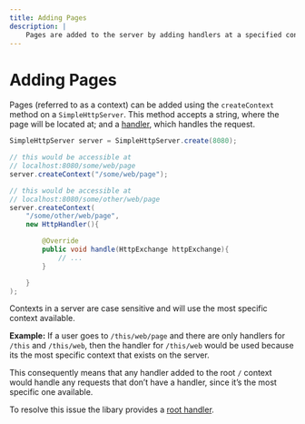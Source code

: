 ```yaml
---
title: Adding Pages
description: |
    Pages are added to the server by adding handlers at a specified context.
---
```


# Adding Pages

Pages (referred to as a context) can be added using the `createContext` method on a `SimpleHttpServer`. This method accepts a string, where the page will be located at; and a [handler](https://github.com/Ktt-Development/simplehttpserver/blob/main/docs/handler.md), which handles the request.

```java
SimpleHttpServer server = SimpleHttpServer.create(8080);

// this would be accessible at
// localhost:8080/some/web/page
server.createContext("/some/web/page");

// this would be accessible at
// localhost:8080/some/other/web/page
server.createContext(
    "/some/other/web/page",
    new HttpHandler(){

        @Override
        public void handle(HttpExchange httpExchange){
            // ...
        }

    }
);
```

Contexts in a server are case sensitive and will use the most specific context available.

**Example:** If a user goes to `/this/web/page` and there are only handlers for `/this` and `/this/web`, then the handler for `/this/web` would be used because its the most specific context that exists on the server.

This consequently means that any handler added to the root `/` context would handle any requests that don’t have a handler, since it’s the most specific one available.

To resolve this issue the libary provides a [root handler](https://github.com/Ktt-Development/simplehttpserver/blob/main/docs/handler/root-handler.md).